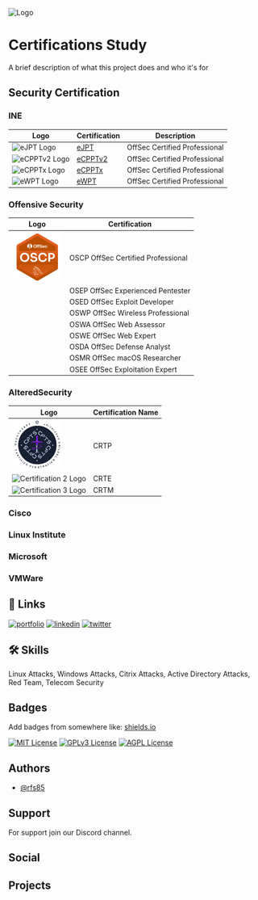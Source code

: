 
![Logo](https://dev-to-uploads.s3.amazonaws.com/uploads/articles/th5xamgrr6se0x5ro4g6.png)


# Certifications Study

A brief description of what this project does and who it's for


## Security Certification



### INE
| Logo                                          | Certification                                 | Description                                                                                             |
|-----------------------------------------------|---------------------------------------------------------------------------------------------------------|------------------------------------------------|
| ![eJPT Logo](https://example.com/compTIA-security-plus-logo.png) | [eJPT](https://linktodocumentation) | OffSec Certified Professional |
| ![eCPPTv2 Logo](https://example.com/compTIA-security-plus-logo.png) | [eCPPTv2](https://linktodocumentation) | OffSec Certified Professional |
| ![eCPPTx Logo](https://example.com/compTIA-security-plus-logo.png) | [eCPPTx](https://linktodocumentation) | OffSec Certified Professional |
| ![eWPT Logo](https://example.com/compTIA-security-plus-logo.png) | [eWPT](https://linktodocumentation) | OffSec Certified Professional |



### Offensive Security
| Logo                                 | Certification                                                                                             |
|-----------------------------------------------|---------------------------------------------------------------------------------------------------------|
| <img src="/images/logos/OSCP.png" alt="Certification 1 Logo" width="100" height="100"> | OSCP OffSec Certified Professional | 
| | OSEP OffSec Experienced Pentester | ![OSEP Logo](./images/logos/OSEP.png) |
| | OSED OffSec Exploit Developer| ![OSED Logo](./images/logos/OSED.png) |
| | OSWP OffSec Wireless Professional | ![OSWP Logo](./images/logos/OSWP.png) |
| | OSWA OffSec Web Assessor | ![OSWA Logo](./images/logos/OSWA.png) |
| | OSWE OffSec Web Expert | ![OSWE Logo](./images/logos/OSWE.png) |
| | OSDA OffSec Defense Analyst | ![OSDA Logo](./images/logos/OSDA.png) |
| | OSMR OffSec macOS Researcher | ![OSMR Logo](./images/logos/OSMR.png) |
| | OSEE OffSec Exploitation Expert | ![OSEE Logo](./images/logos/OSEE.png) |

### AlteredSecurity

| Logo | Certification Name |
| --- | --- |
| <img src="/images/logos/CPTS.png" alt="Certification 1 Logo" width="100" height="100"> | CRTP |
| <img src="https://example.com/cert2-logo.png" alt="Certification 2 Logo" width="100" height="100"> | CRTE |
| <img src="https://example.com/cert3-logo.png" alt="Certification 3 Logo" width="100" height="100"> | CRTM |


### Cisco


### Linux Institute


### Microsoft


### VMWare

## 🔗 Links
[![portfolio](https://img.shields.io/badge/my_portfolio-000?style=for-the-badge&logo=ko-fi&logoColor=white)](https://katherineoelsner.com/)
[![linkedin](https://img.shields.io/badge/linkedin-0A66C2?style=for-the-badge&logo=linkedin&logoColor=white)]([https://www.linkedin.com/](https://www.linkedin.com/in/ruben-silva85/))
[![twitter](https://img.shields.io/badge/twitter-1DA1F2?style=for-the-badge&logo=twitter&logoColor=white)](https://twitter.com/)


## 🛠 Skills
Linux Attacks, Windows Attacks, Citrix Attacks, Active Directory Attacks, Red Team, Telecom Security


## Badges

Add badges from somewhere like: [shields.io](https://shields.io/)

[![MIT License](https://img.shields.io/badge/License-MIT-green.svg)](https://choosealicense.com/licenses/mit/)
[![GPLv3 License](https://img.shields.io/badge/License-GPL%20v3-yellow.svg)](https://opensource.org/licenses/)
[![AGPL License](https://img.shields.io/badge/license-AGPL-blue.svg)](http://www.gnu.org/licenses/agpl-3.0)


## Authors

- [@rfs85](https://www.github.com/rfs85)


## Support

For support join our Discord channel.

## Social
## Projects
